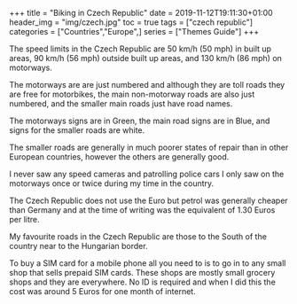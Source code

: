 +++
title = "Biking in Czech Republic"
date = 2019-11-12T19:11:30+01:00
header_img = "img/czech.jpg"
toc = true
tags = ["czech republic"]
categories = ["Countries","Europe",]
series = ["Themes Guide"]
+++

The speed limits in the Czech Republic are 50 km/h (50 mph) in built up areas, 90 km/h (56 mph) outside built up areas, and 130 km/h (86 mph) on motorways.

The motorways are are just numbered and although they are toll roads they are free for motorbikes, the main non-motorway roads are also just numbered, and the smaller main roads just have road names.

The motorways signs are in Green, the main road signs are in Blue, and signs for the smaller roads are white.

The smaller roads are generally in much poorer states of repair than in other European countries, however the others are generally good.

I never saw any speed cameras and patrolling police cars I only saw on the motorways once or twice during my time in the country.

The Czech Republic does not use the Euro but petrol was generally cheaper than Germany and at the time of writing was the equivalent of 1.30 Euros per litre.

My favourite roads in the Czech Republic are those to the South of the country near to the Hungarian border.

To buy a SIM card for a mobile phone all you need to is to go in to any small shop that sells prepaid SIM cards. These shops are mostly small grocery shops and they are everywhere. No ID is required and when I did this the cost was around 5 Euros for one month of internet.